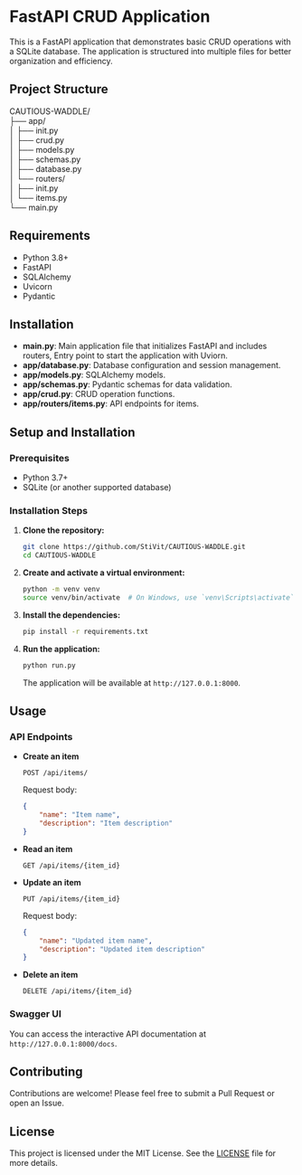 # FastAPI CRUD Application

This is a FastAPI application that demonstrates basic CRUD operations with a SQLite database. The application is structured into multiple files for better organization and efficiency.

## Project Structure

CAUTIOUS-WADDLE/<br>
├── app/<br>
│ ├── init.py<br>
│ ├── crud.py<br>
│ ├── models.py<br>
│ ├── schemas.py<br>
│ ├── database.py<br>
│ └── routers/<br>
│ ├── init.py<br>
│ └── items.py<br>
└── main.py


## Requirements

- Python 3.8+
- FastAPI
- SQLAlchemy
- Uvicorn
- Pydantic

## Installation


- **main.py**: Main application file that initializes FastAPI and includes routers, Entry point to start the application with Uviorn.
- **app/database.py**: Database configuration and session management.
- **app/models.py**: SQLAlchemy models.
- **app/schemas.py**: Pydantic schemas for data validation.
- **app/crud.py**: CRUD operation functions.
- **app/routers/items.py**: API endpoints for items.

## Setup and Installation

### Prerequisites

- Python 3.7+
- SQLite (or another supported database)

### Installation Steps

1. **Clone the repository:**

    ```bash
    git clone https://github.com/StiVit/CAUTIOUS-WADDLE.git
    cd CAUTIOUS-WADDLE
    ```

2. **Create and activate a virtual environment:**

    ```bash
    python -m venv venv
    source venv/bin/activate  # On Windows, use `venv\Scripts\activate`
    ```

3. **Install the dependencies:**

    ```bash
    pip install -r requirements.txt
    ```

4. **Run the application:**

    ```bash
    python run.py
    ```

    The application will be available at `http://127.0.0.1:8000`.

## Usage

### API Endpoints

- **Create an item**

    ```http
    POST /api/items/
    ```

    Request body:

    ```json
    {
        "name": "Item name",
        "description": "Item description"
    }
    ```

- **Read an item**

    ```http
    GET /api/items/{item_id}
    ```

- **Update an item**

    ```http
    PUT /api/items/{item_id}
    ```

    Request body:

    ```json
    {
        "name": "Updated item name",
        "description": "Updated item description"
    }
    ```

- **Delete an item**

    ```http
    DELETE /api/items/{item_id}
    ```

### Swagger UI

You can access the interactive API documentation at `http://127.0.0.1:8000/docs`.

## Contributing

Contributions are welcome! Please feel free to submit a Pull Request or open an Issue.

## License

This project is licensed under the MIT License. See the [LICENSE](LICENSE) file for more details.
